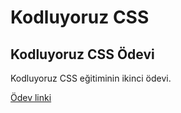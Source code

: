 # Kodluyoruz CSS 

## Kodluyoruz CSS Ödevi

Kodluyoruz CSS eğitiminin ikinci ödevi.

[Ödev linki](https://web.archive.org/web/19981202230410if_/http://www.google.com/)